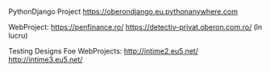 PythonDjango Project 
https://oberondjango.eu.pythonanywhere.com

WebProject:
https://penfinance.ro/
https://detectiv-privat.oberon.com.ro/ (în lucru)

Testing Designs Foe WebProjects:
http://intime2.eu5.net/
http://intime3.eu5.net/
